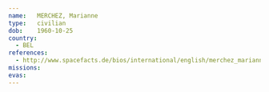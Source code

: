 ```yaml
---
name:	MERCHEZ, Marianne
type:	civilian
dob:	1960-10-25
country:
  - BEL
references:
  - http://www.spacefacts.de/bios/international/english/merchez_marianne.htm
missions:
evas:
---
```

